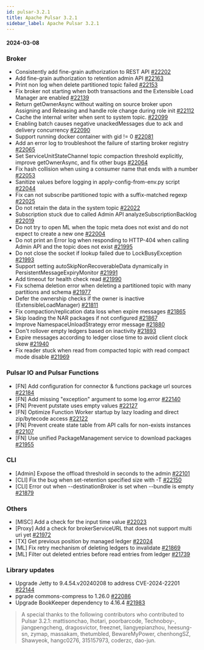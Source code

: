 ```yaml
---
id: pulsar-3.2.1
title: Apache Pulsar 3.2.1
sidebar_label: Apache Pulsar 3.2.1
---
```


#### 2024-03-08

### Broker
- Consistently add fine-grain authorization to REST API [#22202](https://github.com/apache/pulsar/pull/22202)
- Add fine-grain authorization to retention admin API [#22163](https://github.com/apache/pulsar/pull/22163)
- Print non log when delete partitioned topic failed [#22153](https://github.com/apache/pulsar/pull/22153)
- Fix broker not starting when both transactions and the Extensible Load Manager are enabled [#22139](https://github.com/apache/pulsar/pull/22139)
- Return getOwnerAsync without waiting on source broker upon Assigning and Releasing and handle role change during role init [#22112](https://github.com/apache/pulsar/pull/22112)
- Cache the internal writer when sent to system topic. [#22099](https://github.com/apache/pulsar/pull/22099)
- Enabling batch causes negative unackedMessages due to ack and delivery concurrency [#22090](https://github.com/apache/pulsar/pull/22090)
- Support running docker container with gid != 0 [#22081](https://github.com/apache/pulsar/pull/22081)
- Add an error log to troubleshoot the failure of starting broker registry [#22065](https://github.com/apache/pulsar/pull/22065)
- Set ServiceUnitStateChannel topic compaction threshold explicitly, improve getOwnerAsync, and fix other bugs [#22064](https://github.com/apache/pulsar/pull/22064)
- Fix hash collision when using a consumer name that ends with a number [#22053](https://github.com/apache/pulsar/pull/22053)
- Sanitize values before logging in apply-config-from-env.py script [#22044](https://github.com/apache/pulsar/pull/22044)
- Fix can not subscribe partitioned topic with a suffix-matched regexp [#22025](https://github.com/apache/pulsar/pull/22025)
- Do not retain the data in the system topic [#22022](https://github.com/apache/pulsar/pull/22022)
- Subscription stuck due to called Admin API analyzeSubscriptionBacklog [#22019](https://github.com/apache/pulsar/pull/22019)
- Do not try to open ML when the topic meta does not exist and do not expect to create a new one [#22004](https://github.com/apache/pulsar/pull/22004)
- Do not print an Error log when responding to HTTP-404 when calling Admin API and the topic does not exist [#21995](https://github.com/apache/pulsar/pull/21995)
- Do not close the socket if lookup failed due to LockBusyException [#21993](https://github.com/apache/pulsar/pull/21993)
- Support setting autoSkipNonRecoverableData dynamically in PersistentMessageExpiryMonitor [#21991](https://github.com/apache/pulsar/pull/21991)
- Add timeout for health check read [#21990](https://github.com/apache/pulsar/pull/21990)
- Fix schema deletion error when deleting a partitioned topic with many partitions and schema [#21977](https://github.com/apache/pulsar/pull/21977)
- Defer the ownership checks if the owner is inactive (ExtensibleLoadManager) [#21811](https://github.com/apache/pulsar/pull/21811)
- Fix compaction/replication data loss when expire messages [#21865](https://github.com/apache/pulsar/pull/21865)
- Skip loading the NAR packages if not configured [#21867](https://github.com/apache/pulsar/pull/21867)
- Improve NamespaceUnloadStrategy error message [#21880](https://github.com/apache/pulsar/pull/21880)
- Don't rollover empty ledgers based on inactivity [#21893](https://github.com/apache/pulsar/pull/21893)
- Expire messages according to ledger close time to avoid client clock skew [#21940](https://github.com/apache/pulsar/pull/21940)
- Fix reader stuck when read from compacted topic with read compact mode disable [#21969](https://github.com/apache/pulsar/pull/21969)


### Pulsar IO and Pulsar Functions
- [FN] Add configuration for connector & functions package url sources [#22184](https://github.com/apache/pulsar/pull/22184)
- [FN] Add missing "exception" argument to some log.error [#22140](https://github.com/apache/pulsar/pull/22140)
- [FN] Prevent putstate uses empty values [#22127](https://github.com/apache/pulsar/pull/22127)
- [FN] Optimize Function Worker startup by lazy loading and direct zip/bytecode access [#22122](https://github.com/apache/pulsar/pull/22122)
- [FN] Prevent create state table from API calls for non-exists instances [#22107](https://github.com/apache/pulsar/pull/22107)
- [FN] Use unified PackageManagement service to download packages [#21955](https://github.com/apache/pulsar/pull/21955)

### CLI
- [Admin] Expose the offload threshold in seconds to the admin [#22101](https://github.com/apache/pulsar/pull/22101)
- [CLI] Fix the bug when set-retention specified size with -T [#22150](https://github.com/apache/pulsar/pull/22150)
- [CLI] Error out when --destinationBroker is set when --bundle is empty [#21879](https://github.com/apache/pulsar/pull/21879)

### Others
- [MISC] Add a check for the input time value [#22023](https://github.com/apache/pulsar/pull/22023)
- [Proxy] Add a check for brokerServiceURL that does not support multi uri yet [#21972](https://github.com/apache/pulsar/pull/21972)
- [TX] Get previous position by managed ledger [#22024](https://github.com/apache/pulsar/pull/22024)
- [ML] Fix retry mechanism of deleting ledgers to invalidate [#21869](https://github.com/apache/pulsar/pull/21869)
- [ML] Filter out deleted entries before read entries from ledger [#21739](https://github.com/apache/pulsar/pull/21739)


### Library updates
- Upgrade Jetty to 9.4.54.v20240208 to address CVE-2024-22201 [#22144](https://github.com/apache/pulsar/pull/22144)
- pgrade commons-compress to 1.26.0 [#22086](https://github.com/apache/pulsar/pull/22086)
- Upgrade BookKeeper dependency to 4.16.4 [#21983](https://github.com/apache/pulsar/pull/21983)


> A special thanks to the following contributors who contributed to Pulsar 3.2.1:
> mattisonchao, lhotari, poorbarcode, Technoboy-, jiangpengcheng, dragosvictor, freeznet, liangyepianzhou, heesung-sn, zymap, massakam, thetumbled, BewareMyPower, chenhongSZ, Shawyeok, hangc0276, 315157973, coderzc, dao-jun.
